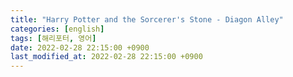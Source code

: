 ```yaml
---
title: "Harry Potter and the Sorcerer's Stone - Diagon Alley"
categories: [english]
tags: [해리포터, 영어]
date: 2022-02-28 22:15:00 +0900
last_modified_at: 2022-02-28 22:15:00 +0900
---
```

